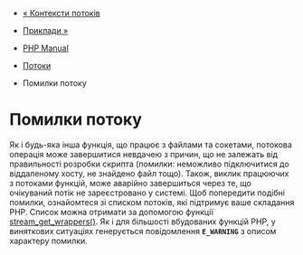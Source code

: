 - [« Контексти потоків](stream.contexts.md)
- [Приклади »](stream.examples.md)

- [PHP Manual](index.md)
- [Потоки](book.stream.md)
- Помилки потоку

# Помилки потоку

Як і будь-яка інша функція, що працює з файлами та сокетами, потокова
операція може завершитися невдачею з причин, що не залежать від
правильності розробки скрипта (помилки: неможливо підключитися до
віддаленому хосту, не знайдено файл тощо). Також, виклик працюючих з
потоками функцій, може аварійно завершиться через те, що очікуваний
потік не зареєстровано у системі. Щоб попередити подібні помилки,
ознайомтеся зі списком потоків, які підтримує ваше складання PHP.
Список можна отримати за допомогою функції
[stream_get_wrappers()](function.stream-get-wrappers.md). Як і для
більшості вбудованих функцій PHP, у виняткових ситуаціях
генерується повідомлення **`E_WARNING`** з описом характеру помилки.
